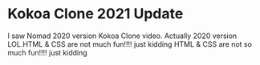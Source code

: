 # Kokoa Clone 2021 Update

I saw Nomad 2020 version Kokoa Clone video.
Actually 2020 version LOL.HTML & CSS are not much fun!!!! just kidding
HTML & CSS are not so much fun!!!! just kidding 
